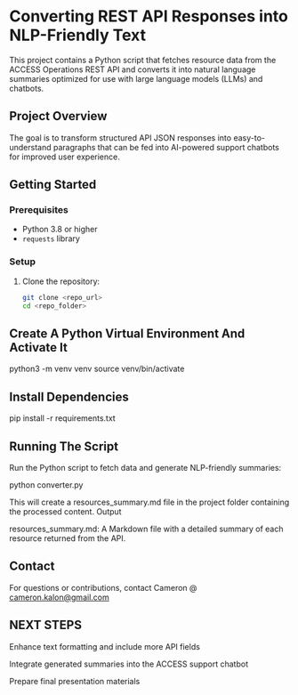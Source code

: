 # Converting REST API Responses into NLP-Friendly Text

This project contains a Python script that fetches resource data from the ACCESS Operations REST API and converts it into natural language summaries optimized for use with large language models (LLMs) and chatbots.

## Project Overview

The goal is to transform structured API JSON responses into easy-to-understand paragraphs that can be fed into AI-powered support chatbots for improved user experience.

## Getting Started

### Prerequisites

- Python 3.8 or higher
- `requests` library

### Setup

1. Clone the repository:
   ```bash
   git clone <repo_url>
   cd <repo_folder>


## Create A Python Virtual Environment And Activate It
python3 -m venv venv
source venv/bin/activate


## Install Dependencies 
pip install -r requirements.txt


## Running The Script
Run the Python script to fetch data and generate NLP-friendly summaries:

python converter.py


This will create a resources_summary.md file in the project folder containing the processed content.
Output

resources_summary.md: A Markdown file with a detailed summary of each resource returned from the API.

## Contact

For questions or contributions, contact Cameron @ cameron.kalon@gmail.com


## NEXT STEPS

Enhance text formatting and include more API fields

Integrate generated summaries into the ACCESS support chatbot

Prepare final presentation materials
